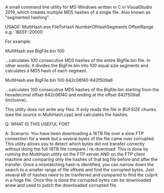 A small command line utility for MS-Windows written in C in VisualStudio 2019, which creates multiple MD5 hashes of a single file. Also known as "segmented hashing".

USAGE: MultiHash.exe FileToHash NumberOfHashSegments OffsetRange e.g.: 1BEEF-20000

For example:

MultiHash.exe BigFile.bin 100

...calculates 100 consecutive MD5 hashes of the entire Bigfile.bin file.
In other words: it divides the BigFile.bin into 100 equal size segments and calculates a MD5 hash of each segment.

MultiHash.exe BigFile.bin 100 642c06f40-642f509a6

...calculates 100 consecutive MD5 hashes of the Bigfile.bin starting from the hexadecimal offset 642c06f40 and ending at the offset 642f509a6 (inclusive).

This utility does not write any files.  It only reads the file in BUFSIZE chunks (see the source in MultiHash.cpp) and calculates the hashes.

Q: WHAT IS THIS USEFUL FOR?

A: Scenario:  You have been downloading a 16TB file over a slow FTP connection for a week but a several bytes of the file came over corrupted.  
This utility allows you to detect which bytes did not transfer correctly without doing the full 16TB file compare / re-download.
This is done by running the MultiHash utility on the FTP server AND on the FTP client machine and comparing only the hashes of that big file before and after the transfer.
Once a mismatching hash is identified, you can narrow down the search to a smaller range of file offsets and find the corrupted bytes.
Just several kB of hashes need to be tranferred and compared to find the culprit in a huge file.  Once this is done the corrupted bytes can be downloaded anew and used to patch the downloaded corrupted file.
